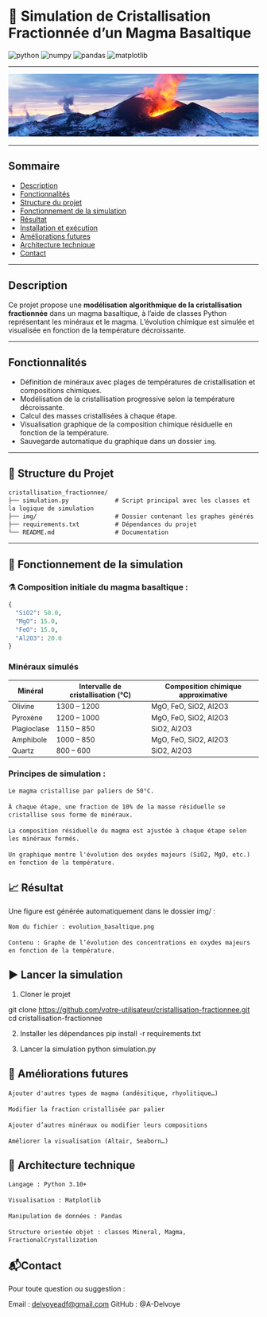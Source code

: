 # 🌋 Simulation de Cristallisation Fractionnée d’un Magma Basaltique

![python](https://img.shields.io/badge/python-3.11-blue.svg)
![numpy](https://img.shields.io/badge/numpy-2.3.0-blue.svg)
![pandas](https://img.shields.io/badge/pandas-2.3.0-blue.svg)
![matplotlib](https://img.shields.io/badge/matplotlib-3.10.3-blue.svg)

---

![banner](img/banner2.jpg)

---

## Sommaire
- [Description](#description)
- [Fonctionnalités](#fonctionnalités)
- [Structure du projet](#-structure-du-projet)
- [Fonctionnement de la simulation](#-fonctionnement-de-la-simulation)
- [Résultat](#-résultat)
- [Installation et exécution](#️-installation-et-exécution)
- [Améliorations futures](#-améliorations-futures)
- [Architecture technique](#-architecture-technique)
- [Contact](#contact)

---

## Description

Ce projet propose une **modélisation algorithmique de la cristallisation fractionnée** dans un magma basaltique, à l’aide de classes Python représentant les minéraux et le magma. L’évolution chimique est simulée et visualisée en fonction de la température décroissante.

---
## Fonctionnalités

- Définition de minéraux avec plages de températures de cristallisation et compositions chimiques.
- Modélisation de la cristallisation progressive selon la température décroissante.
- Calcul des masses cristallisées à chaque étape.
- Visualisation graphique de la composition chimique résiduelle en fonction de la température.
- Sauvegarde automatique du graphique dans un dossier `img`.

---

## 📂 Structure du Projet
```text
cristallisation_fractionnee/
├── simulation.py             # Script principal avec les classes et la logique de simulation
├── img/                      # Dossier contenant les graphes générés
├── requirements.txt          # Dépendances du projet
└── README.md                 # Documentation
```

---

## 🔬 Fonctionnement de la simulation

### ⚗️ Composition initiale du magma basaltique :

```python
{
  "SiO2": 50.0,
  "MgO": 15.0,
  "FeO": 15.0,
  "Al2O3": 20.0
}
```

### Minéraux simulés

| Minéral     | Intervalle de cristallisation (°C) | Composition chimique approximative |
| ----------- | ---------------------------------- | ---------------------------------- |
| Olivine     | 1300 – 1200                        | MgO, FeO, SiO2, Al2O3              |
| Pyroxène    | 1200 – 1000                        | MgO, FeO, SiO2, Al2O3              |
| Plagioclase | 1150 – 850                         | SiO2, Al2O3                        |
| Amphibole   | 1000 – 850                         | MgO, FeO, SiO2, Al2O3              |
| Quartz      | 800 – 600                          | SiO2, Al2O3                        |

### Principes de simulation :

    Le magma cristallise par paliers de 50°C.

    À chaque étape, une fraction de 10% de la masse résiduelle se cristallise sous forme de minéraux.

    La composition résiduelle du magma est ajustée à chaque étape selon les minéraux formés.

    Un graphique montre l'évolution des oxydes majeurs (SiO2, MgO, etc.) en fonction de la température.

## 📈 Résultat

Une figure est générée automatiquement dans le dossier img/ :

    Nom du fichier : evolution_basaltique.png

    Contenu : Graphe de l’évolution des concentrations en oxydes majeurs en fonction de la température.

## ▶️ Lancer la simulation
1. Cloner le projet

git clone https://github.com/votre-utilisateur/cristallisation-fractionnee.git
cd cristallisation-fractionnee

2. Installer les dépendances
pip install -r requirements.txt

3. Lancer la simulation
python simulation.py


## 🔧 Améliorations futures

    Ajouter d'autres types de magma (andésitique, rhyolitique…)

    Modifier la fraction cristallisée par palier

    Ajouter d’autres minéraux ou modifier leurs compositions

    Améliorer la visualisation (Altair, Seaborn…)

## 🔬 Architecture technique

    Langage : Python 3.10+

    Visualisation : Matplotlib

    Manipulation de données : Pandas

    Structure orientée objet : classes Mineral, Magma, FractionalCrystallization

## 📬Contact

Pour toute question ou suggestion :

Email : delvoyeadf@gmail.com
GitHub : @A-Delvoye